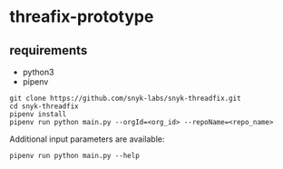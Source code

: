 # threafix-prototype

## requirements
+ python3
+ pipenv

```
git clone https://github.com/snyk-labs/snyk-threadfix.git
cd snyk-threadfix
pipenv install
pipenv run python main.py --orgId=<org_id> --repoName=<repo_name>
```

Additional input parameters are available:
```
pipenv run python main.py --help
```
